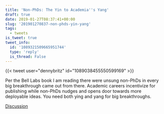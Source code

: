 ```yaml
---
title: 'Non-PhDs: The Yin to Academia''s Yang'
draft: true
date: 2019-01-27T08:37:41+00:00
slug: '201901270837-non-phds-yin-yang'
tags:
  - tweets
is_tweet: true
tweet_info:
  id: '1089321509665951744'
  type: 'reply'
  is_thread: False
---
```




{{< tweet user="dennybritz" id="1089038455550599169" >}}

Per the Bell Labs book I am reading there were unsung non-PhDs in every big breakthrough came out from there. Academic careers incentivize for publishing while non-PhDs nudges and opens door towards more deployable ideas. You need both ying and yang for big breakthroughs.

[Discussion](https://x.com/sytelus/status/1089321509665951744)
